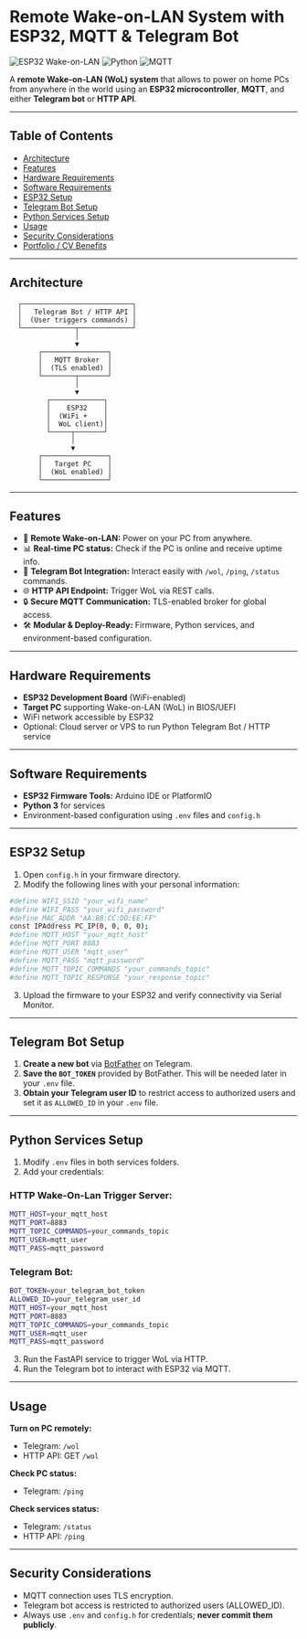 # Remote Wake-on-LAN System with ESP32, MQTT & Telegram Bot

![ESP32 Wake-on-LAN](https://img.shields.io/badge/ESP32-WoL-blue) ![Python](https://img.shields.io/badge/Python-FastAPI-green) ![MQTT](https://img.shields.io/badge/MQTT-Secure-orange)

A **remote Wake-on-LAN (WoL) system** that allows to power on home PCs from anywhere in the world using an **ESP32 microcontroller**, **MQTT**, and either **Telegram bot** or **HTTP API**.

---

## Table of Contents

- [Architecture](#architecture)  
- [Features](#features)  
- [Hardware Requirements](#hardware-requirements)  
- [Software Requirements](#software-requirements)  
- [ESP32 Setup](#esp32-setup)  
- [Telegram Bot Setup](#telegram-bot)  
- [Python Services Setup](#python-services-setup)  
- [Usage](#usage)  
- [Security Considerations](#security-considerations)  
- [Portfolio / CV Benefits](#portfolio--cv-benefits)

---

## Architecture

      ┌───────────────────────────┐
      │   Telegram Bot / HTTP API │
      │  (User triggers commands) │
      └─────────────┬─────────────┘
                    │
                    ▼
           ┌────────────────┐
           │   MQTT Broker  │
           │  (TLS enabled) │
           └────────┬───────┘
                    │
                    ▼
             ┌─────────────┐
             │    ESP32    │
             │  (WiFi +    │
             │  WoL client)│
             └─────┬───────┘
                   │
                   ▼
           ┌────────────────┐
           │   Target PC    │
           │  (WoL enabled) │
           └────────────────┘

---

## Features

- 🔌 **Remote Wake-on-LAN:** Power on your PC from anywhere.  
- 📊 **Real-time PC status:** Check if the PC is online and receive uptime info.  
- 💬 **Telegram Bot Integration:** Interact easily with `/wol`, `/ping`, `/status` commands.  
- 🌐 **HTTP API Endpoint:** Trigger WoL via REST calls.  
- 🔒 **Secure MQTT Communication:** TLS-enabled broker for global access.  
- 🛠 **Modular & Deploy-Ready:** Firmware, Python services, and environment-based configuration.

---

## Hardware Requirements

- **ESP32 Development Board** (WiFi-enabled)  
- **Target PC** supporting Wake-on-LAN (WoL) in BIOS/UEFI  
- WiFi network accessible by ESP32  
- Optional: Cloud server or VPS to run Python Telegram Bot / HTTP service

---

## Software Requirements

- **ESP32 Firmware Tools:** Arduino IDE or PlatformIO  
- **Python 3** for services  
- Environment-based configuration using `.env` files and `config.h`

---

## ESP32 Setup

1. Open `config.h` in your firmware directory.  
2. Modify the following lines with your personal information:

```bash
#define WIFI_SSID "your_wifi_name"
#define WIFI_PASS "your_wifi_password"
#define MAC_ADDR "AA:BB:CC:DD:EE:FF"
const IPAddress PC_IP(0, 0, 0, 0);
#define MQTT_HOST "your_mqtt_host"
#define MQTT_PORT 8883
#define MQTT_USER "mqtt_user"
#define MQTT_PASS "mqtt_password"
#define MQTT_TOPIC_COMMANDS "your_commands_topic"
#define MQTT_TOPIC_RESPONSE "your_response_topic"
```

3. Upload the firmware to your ESP32 and verify connectivity via Serial Monitor.

---

## Telegram Bot Setup

1. **Create a new bot** via [BotFather](https://t.me/BotFather) on Telegram.  
2. **Save the `BOT_TOKEN`** provided by BotFather. This will be needed later in your `.env` file.  
3. **Obtain your Telegram user ID** to restrict access to authorized users and set it as `ALLOWED_ID` in your `.env` file.

---

## Python Services Setup

1. Modify `.env` files in both services folders.
2. Add your credentials:

### HTTP Wake-On-Lan Trigger Server:
```bash
MQTT_HOST=your_mqtt_host
MQTT_PORT=8883
MQTT_TOPIC_COMMANDS=your_commands_topic
MQTT_USER=mqtt_user
MQTT_PASS=mqtt_password
```

### Telegram Bot:
```bash
BOT_TOKEN=your_telegram_bot_token
ALLOWED_ID=your_telegram_user_id
MQTT_HOST=your_mqtt_host
MQTT_PORT=8883
MQTT_TOPIC_COMMANDS=your_commands_topic
MQTT_USER=mqtt_user
MQTT_PASS=mqtt_password
```

3. Run the FastAPI service to trigger WoL via HTTP.  
4. Run the Telegram bot to interact with ESP32 via MQTT.  

---

## Usage

**Turn on PC remotely:**

- Telegram: `/wol`  
- HTTP API: GET `/wol`  

**Check PC status:**

- Telegram: `/ping`

**Check services status:**

- Telegram: `/status`  
- HTTP API: `/ping`  

---

## Security Considerations

- MQTT connection uses TLS encryption.  
- Telegram bot access is restricted to authorized users (ALLOWED_ID).  
- Always use `.env` and `config.h` for credentials; **never commit them publicly**.
